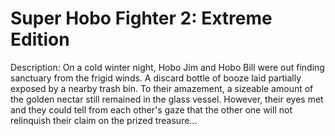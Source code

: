 Super Hobo Fighter 2: Extreme Edition
=======

Description:
On a cold winter night, Hobo Jim and Hobo Bill were out finding sanctuary from the frigid winds.  A discard bottle of booze laid partially exposed by a nearby trash bin.  To their amazement, a sizeable amount of the golden nectar still remained in the glass vessel.  However, their eyes met and they could tell from each other's gaze that the other one will not relinquish their claim on the prized treasure...
